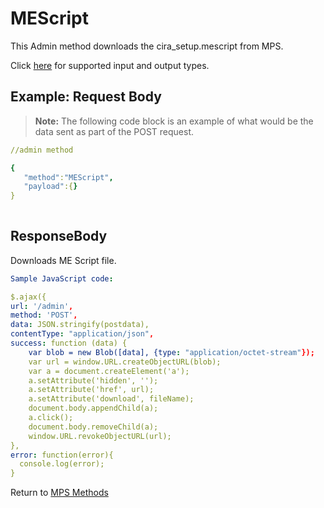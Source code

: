 # MEScript

This Admin method downloads the cira_setup.mescript from MPS. 

Click [here](types.md) for supported input and output types.

## Example: Request Body

>**Note:** The following code block is an example of what would be the data sent as part of the POST request. 

``` yaml
//admin method

{  
   "method":"MEScript",
   "payload":{}
}
	
```
## ResponseBody

Downloads ME Script file.

``` yaml
Sample JavaScript code: 

$.ajax({
url: '/admin',
method: 'POST',
data: JSON.stringify(postdata),
contentType: "application/json",
success: function (data) {
	var blob = new Blob([data], {type: "application/octet-stream"});
	var url = window.URL.createObjectURL(blob);
	var a = document.createElement('a');
	a.setAttribute('hidden', '');
	a.setAttribute('href', url);
	a.setAttribute('download', fileName);
	document.body.appendChild(a);
	a.click();
	document.body.removeChild(a);
	window.URL.revokeObjectURL(url);
},
error: function(error){
  console.log(error);
}       


```

Return to [MPS Methods](../indexMPS.md)